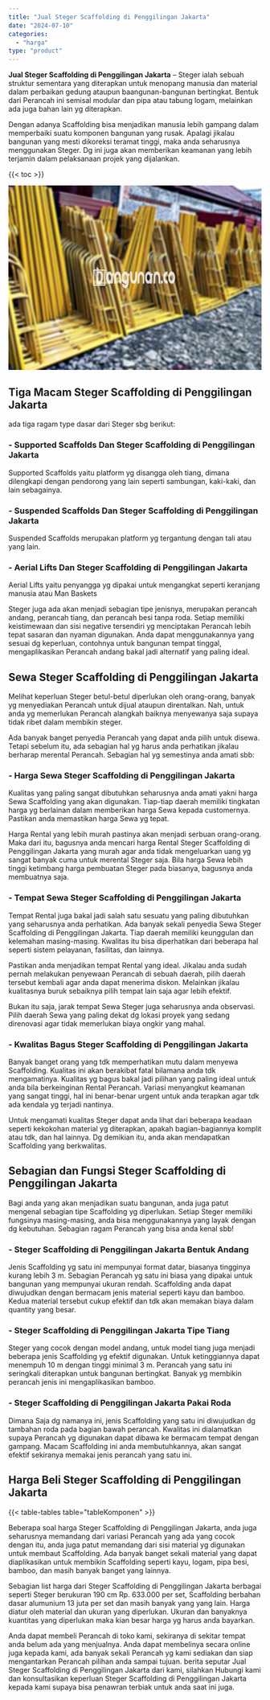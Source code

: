 ```yaml
---
title: "Jual Steger Scaffolding di Penggilingan Jakarta"
date: "2024-07-10"
categories: 
  - "harga"
type: "product"
---
```


**Jual Steger Scaffolding di Penggilingan Jakarta** – Steger ialah sebuah struktur sementara yang diterapkan untuk menopang manusia dan material dalam perbaikan gedung ataupun baangunan-bangunan bertingkat. Bentuk dari Perancah ini semisal modular dan pipa atau tabung logam, melainkan ada juga bahan lain yg diterapkan.

Dengan adanya Scaffolding bisa menjadikan manusia lebih gampang dalam memperbaiki suatu komponen bangunan yang rusak. Apalagi jikalau bangunan yang mesti dikoreksi teramat tinggi, maka anda seharusnya menggunakan Steger. Dg ini juga akan memberikan keamanan yang lebih terjamin dalam pelaksanaan projek yang dijalankan.

{{< toc >}}

![Jual Steger Scaffolding di Penggilingan Jakarta](/images/sewa-scaffolding-steger-26.png)

## Tiga Macam Steger Scaffolding di Penggilingan Jakarta

ada tiga ragam type dasar dari Steger sbg berikut:

### \- Supported Scaffolds Dan Steger Scaffolding di Penggilingan Jakarta

Supported Scaffolds yaitu platform yg disangga oleh tiang, dimana dilengkapi dengan pendorong yang lain seperti sambungan, kaki-kaki, dan lain sebagainya.

### \- Suspended Scaffolds Dan Steger Scaffolding di Penggilingan Jakarta

Suspended Scaffolds merupakan platform yg tergantung dengan tali atau yang lain.

### \- Aerial Lifts Dan Steger Scaffolding di Penggilingan Jakarta

Aerial Lifts yaitu penyangga yg dipakai untuk mengangkat seperti keranjang manusia atau Man Baskets

Steger juga ada akan menjadi sebagian tipe jenisnya, merupakan perancah andang, perancah tiang, dan perancah besi tanpa roda. Setiap memiliki keistimewaan dan sisi negative tersendiri yg menciptakan Perancah lebih tepat sasaran dan nyaman digunakan. Anda dapat menggunakannya yang sesuai dg keperluan, contohnya untuk bangunan tempat tinggal, mengaplikasikan Perancah andang bakal jadi alternatif yang paling ideal.

## Sewa Steger Scaffolding di Penggilingan Jakarta

Melihat keperluan Steger betul-betul diperlukan oleh orang-orang, banyak yg menyediakan Perancah untuk dijual ataupun direntalkan. Nah, untuk anda yg memerlukan Perancah alangkah baiknya menyewanya saja supaya tidak ribet dalam membikin steger.

Ada banyak banget penyedia Perancah yang dapat anda pilih untuk disewa. Tetapi sebelum itu, ada sebagian hal yg harus anda perhatikan jikalau berharap merental Perancah. Sebagian hal yg semestinya anda amati sbb:

### \- Harga Sewa Steger Scaffolding di Penggilingan Jakarta

Kualitas yang paling sangat dibutuhkan seharusnya anda amati yakni harga Sewa Scaffolding yang akan digunakan. Tiap-tiap daerah memiliki tingkatan harga yg berlainan dalam memberikan harga Sewa kepada customernya. Pastikan anda memastikan harga Sewa yg tepat.

Harga Rental yang lebih murah pastinya akan menjadi serbuan orang-orang. Maka dari itu, bagusnya anda mencari harga Rental Steger Scaffolding di Penggilingan Jakarta yang murah agar anda tidak mengeluarkan uang yg sangat banyak cuma untuk merental Steger saja. Bila harga Sewa lebih tinggi ketimbang harga pembuatan Steger pada biasanya, bagusnya anda membuatnya saja.

### \- Tempat Sewa Steger Scaffolding di Penggilingan Jakarta

Tempat Rental juga bakal jadi salah satu sesuatu yang paling dibutuhkan yang seharusnya anda perhatikan. Ada banyak sekali penyedia Sewa Steger Scaffolding di Penggilingan Jakarta. Tiap daerah memiliki keunggulan dan kelemahan masing-masing. Kwalitas itu bisa diperhatikan dari beberapa hal seperti sistem pelayanan, fasilitas, dan lainnya.

Pastikan anda menjadikan tempat Rental yang ideal. Jikalau anda sudah pernah melakukan penyewaan Perancah di sebuah daerah, pilih daerah tersebut kembali agar anda dapat menerima diskon. Melainkan jikalau kualitasnya buruk sebaiknya pilih tempat lain saja agar lebih efektif.

Bukan itu saja, jarak tempat Sewa Steger juga seharusnya anda observasi. Pilih daerah Sewa yang paling dekat dg lokasi proyek yang sedang direnovasi agar tidak memerlukan biaya ongkir yang mahal.

### \- Kwalitas Bagus Steger Scaffolding di Penggilingan Jakarta

Banyak banget orang yang tdk memperhatikan mutu dalam menyewa Scaffolding. Kualitas ini akan berakibat fatal bilamana anda tdk mengamatinya. Kualitas yg bagus bakal jadi pilihan yang paling ideal untuk anda bila berkeinginan Rental Perancah. Variasi menyangkut keamanan yang sangat tinggi, hal ini benar-benar urgent untuk anda terapkan agar tdk ada kendala yg terjadi nantinya.

Untuk mengamati kualitas Steger dapat anda lihat dari beberapa keadaan seperti kekokohan material yg diterapkan, apakah bagian-bagiannya komplit atau tdk, dan hal lainnya. Dg demikian itu, anda akan mendapatkan Scaffolding yang berkwalitas.

## Sebagian dan Fungsi Steger Scaffolding di Penggilingan Jakarta

Bagi anda yang akan menjadikan suatu bangunan, anda juga patut mengenal sebagian tipe Scaffolding yg diperlukan. Setiap Steger memiliki fungsinya masing-masing, anda bisa menggunakannya yang layak dengan dg kebutuhan. Sebagian ragam Perancah yang bisa anda kenal sbb!

### \- Steger Scaffolding di Penggilingan Jakarta Bentuk Andang

Jenis Scaffolding yg satu ini mempunyai format datar, biasanya tingginya kurang lebih 3 m. Sebagian Perancah yg satu ini biasa yang dipakai untuk bangunan yang mempunyai ukuran rendah. Scaffolding anda dapat diwujudkan dengan bermacam jenis material seperti kayu dan bamboo. Kedua material tersebut cukup efektif dan tdk akan memakan biaya dalam quantity yang besar.

### \- Steger Scaffolding di Penggilingan Jakarta Tipe Tiang

Steger yang cocok dengan model andang, untuk model tiang juga menjadi beberapa jenis Scaffolding yg efektif digunakan. Untuk ketinggiannya dapat menempuh 10 m dengan tinggi minimal 3 m. Perancah yang satu ini seringkali diterapkan untuk bangunan bertingkat. Banyak yg membikin perancah jenis ini mengaplikasikan bamboo.

### \- Steger Scaffolding di Penggilingan Jakarta Pakai Roda

Dimana Saja dg namanya ini, jenis Scaffolding yang satu ini diwujudkan dg tambahan roda pada bagian bawah perancah. Kwalitas ini dialamatkan supaya Perancah yg digunakan dapat dibawa ke bermacam tempat dengan gampang. Macam Scaffolding ini anda membutuhkannya, akan sangat efektif sekiranya memakai jenis perancah yang satu ini.

## Harga Beli Steger Scaffolding di Penggilingan Jakarta

{{< table-tables table="tableKomponen" >}}

Beberapa soal harga Steger Scaffolding di Penggilingan Jakarta, anda juga seharusnya memandang dari variasi Perancah yang ada yang cocok dengan itu, anda juga patut memandang dari sisi material yg digunakan untuk membaut Scaffolding. Ada banyak banget sekali material yang dapat diaplikasikan untuk membikin Scaffolding seperti kayu, logam, pipa besi, bamboo, dan masih banyak banget yang lainnya.

Sebagian list harga dari Steger Scaffolding di Penggilingan Jakarta berbagai seperti Steger berukuran 190 cm Rp. 633.000 per set, Scaffolding berbahan dasar alumunium 13 juta per set dan masih banyak yang yang lain. Harga diatur oleh material dan ukuran yang diperlukan. Ukuran dan banyaknya kuantitas yang diperlukan maka kian besar harga yg harus anda bayarkan.

Anda dapat membeli Perancah di toko kami, sekiranya di sekitar tempat anda belum ada yang menjualnya. Anda dapat membelinya secara online juga kepada kami, ada banyak sekali Perancah yg kami sediakan dan siap mengantarkan Perancah pilihan anda sampai tujuan. berita seputar Jual Steger Scaffolding di Penggilingan Jakarta dari kami, silahkan Hubungi kami dan konsultasikan keperluan Steger Scaffolding di Penggilingan Jakarta kepada kami supaya bisa penawran terbiak untuk anda saat ini juga.
